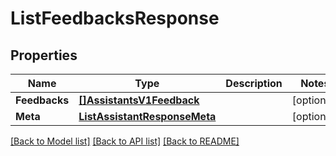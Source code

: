 # ListFeedbacksResponse

## Properties

Name | Type | Description | Notes
------------ | ------------- | ------------- | -------------
**Feedbacks** | [**[]AssistantsV1Feedback**](AssistantsV1Feedback.md) |  |[optional] 
**Meta** | [**ListAssistantResponseMeta**](ListAssistantResponseMeta.md) |  |[optional] 

[[Back to Model list]](../README.md#documentation-for-models) [[Back to API list]](../README.md#documentation-for-api-endpoints) [[Back to README]](../README.md)


